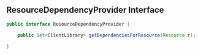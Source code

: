 ## ResourceDependencyProvider Interface

```java
public interface ResourceDependencyProvider {

    public Set<ClientLibrary> getDependenciesForResource(Resource r);

}
```
